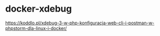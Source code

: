 # docker-xdebug
https://koddlo.pl/xdebug-3-w-php-konfiguracja-web-cli-i-postman-w-phpstorm-dla-linux-i-docker/
